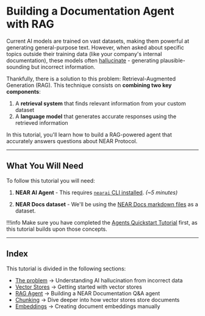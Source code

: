 # Building a Documentation Agent with RAG

Current AI models are trained on vast datasets, making them powerful at generating general-purpose text. However, when asked about specific topics outside their training data (like your company's internal documentation), these models often [hallucinate](https://thebullshitmachines.com/lesson-2-the-nature-of-bullshit/index.html) - generating plausible-sounding but incorrect information.

Thankfully, there is a solution to this problem: Retrieval-Augmented Generation (RAG). This technique consists on **combining two key components**:

1. A **retrieval system** that finds relevant information from your custom dataset
2. A **language model** that generates accurate responses using the retrieved information

In this tutorial, you'll learn how to build a RAG-powered agent that accurately answers questions about NEAR Protocol.

---

## What You Will Need

To follow this tutorial you will need:

1. **NEAR AI Agent** - This requires [`nearai` CLI installed](../../cli.md). _(~5 minutes)_

2. **NEAR Docs dataset** - We'll be using the [NEAR Docs markdown files](https://github.com/near-examples/docs-ai/tree/main/docs-gpt/dataset) as a dataset. 

!!!info
    Make sure you have completed the [Agents Quickstart Tutorial](../../agents/quickstart.md) first, as this tutorial builds upon those concepts.

---

## Index

This tutorial is divided in the following sections:

- [The problem](./problem.md) → Understanding AI hallucination from incorrect data
- [Vector Stores](./vector_store.md) → Getting started with vector stores
- [RAG Agent](./agent.md) → Building a NEAR Documentation Q&A agent
- [Chunking](./chunking.md) → Dive deeper into how vector stores store documents
- [Embeddings](./embeddings.md) → Creating document embeddings manually